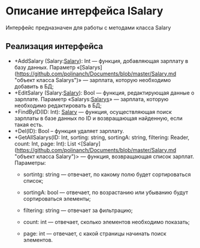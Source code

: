 # Описание интерфейса ISalary
Интерфейс предназначен для работы с методами класса Salary

## Реализация интерфейса
* +AddSalary (Salary:[Salary](https://github.com/polinanch/Documents/blob/master/Salary.md "объект класса Salary")): Int — функция, добавляющая зарплату в базу данных. Параметр «[Salarys]
(https://github.com/polinanch/Documents/blob/master/Salary.md "объект класса Salarys")» — зарплата, 
которую необходимо добавить в БД;
* +EditSalary (Salary:[Salary](https://github.com/polinanch/Documents/blob/master/Salary.md "объект класса Salary")): Bool — функция, 
редактирующая данные о зарплате. Параметр «Salarys:[Salarys](https://github.com/polinanch/Documents/blob/master/Salary.md "объект класса Salary")» — 
зарплата, которую необходимо редактировать в БД;
* +FindByID(ID: Int): [Salary](https://github.com/polinanch/Documents/blob/master/Salary.md "объект класса Salary")  — функция, осуществляющая поиск 
зарплаты в базе данных по ID и возвращающая найденную, если такая есть. 
* +Del(ID): Bool – функция удаляет зарплату.
* +GetAllSalarys(ID: Int, sorting: string, sortingA: string, filtering: Reader, count: Int, page: Int): List <[Salary]
(https://github.com/polinanch/Documents/blob/master/Salary.md "объект класса Salary")> — функция, возвращающая список зарплат. 
Параметры: 
	* sortintg: string — отвечает, по какому полю будет сортироваться список;
  
	* sortingA: bool — отвечает, по возрастанию или убыванию будут сортироваться элементы;
  
	* filtering: string — отвечает за фильтрацию;
  
	* count: int — отвечает, сколько элементов необходимо показать;
  
	* page: int — отвечает, с какой страницы начинать поиск элементов.
